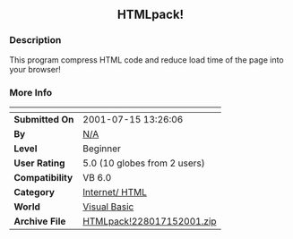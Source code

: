 ﻿<div align="center">

## HTMLpack\!


</div>

### Description

This program compress HTML code and reduce load time of the page into your browser!
 
### More Info
 


<span>             |<span>
---                |---
**Submitted On**   |2001-07-15 13:26:06
**By**             |[N/A](https://github.com/Planet-Source-Code/PSCIndex/blob/master/ByAuthor/empty.md)
**Level**          |Beginner
**User Rating**    |5.0 (10 globes from 2 users)
**Compatibility**  |VB 6\.0
**Category**       |[Internet/ HTML](https://github.com/Planet-Source-Code/PSCIndex/blob/master/ByCategory/internet-html__1-34.md)
**World**          |[Visual Basic](https://github.com/Planet-Source-Code/PSCIndex/blob/master/ByWorld/visual-basic.md)
**Archive File**   |[HTMLpack\!228017152001\.zip](https://github.com/Planet-Source-Code/htmlpack__1-25030/archive/master.zip)








